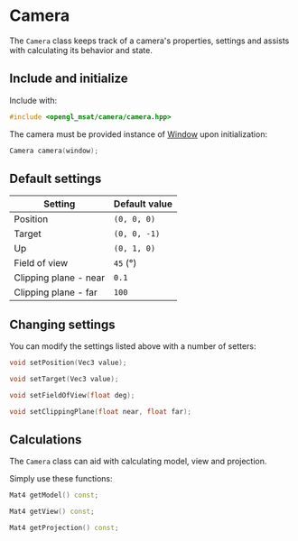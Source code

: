# Camera

The ``Camera`` class keeps track of a camera's properties,
settings and assists with calculating its behavior and state.

## Include and initialize
Include with:

````c++
#include <opengl_msat/camera/camera.hpp>
````

The camera must be provided instance of [Window](/window/window) upon 
initialization:

````c++
Camera camera(window);
````

## Default settings
| Setting               | Default value  |
|-----------------------|----------------|
| Position              | ``(0, 0, 0)``  |
| Target                | ``(0, 0, -1)`` |
| Up                    | ``(0, 1, 0)``  |
| Field of view         | ``45`` (&deg;) |
| Clipping plane - near | ``0.1``        |
| Clipping plane - far  | ``100``        |

## Changing settings
You can modify the settings listed above with a number of setters:

````c++
void setPosition(Vec3 value);

void setTarget(Vec3 value);

void setFieldOfView(float deg);

void setClippingPlane(float near, float far);
````

## Calculations
The ``Camera`` class can aid with calculating model, view and projection.

Simply use these functions:

````c++
Mat4 getModel() const;

Mat4 getView() const;

Mat4 getProjection() const;
````

